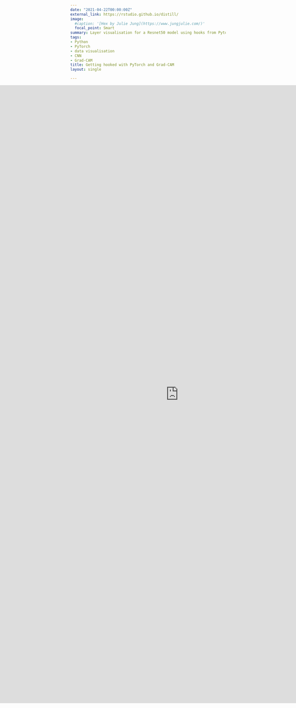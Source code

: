 ```yaml
---
date: "2021-04-22T00:00:00Z"
external_link: https://rstudio.github.io/distill/
image:
  #caption: '[Hex by Julie Jung](https://www.jungjulie.com/)'
  focal_point: Smart
summary: Layer visualisation for a Resnet50 model using hooks from Pytorch and Grad-CAM
tags:
- Python
- PyTorch
- data visualisation
- CNN
- Grad-CAM
title: Getting hooked with PyTorch and Grad-CAM
layout: single

---
```

<iframe src="https://www.kaggle.com/embed/noobiedatascientist/getting-hooked-with-pytorch-and-grad-cam?kernelSessionId=59064805" height="2000" width = "1400"  display: flex; style="position:relative; left: -350px;" frameborder="0" scrolling="auto" title="Getting hooked with PyTorch and Grad-CAM"></iframe>